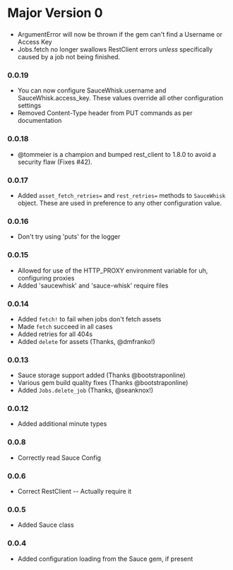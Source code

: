 # Major Version 0
###
* ArgumentError will now be thrown if the gem can't find a Username or Access Key
* Jobs.fetch no longer swallows RestClient errors _unless_ specifically caused by a job not being finished.

### 0.0.19
* You can now configure SauceWhisk.username and SauceWhisk.access_key.  These values override all other configuration settings
* Removed Content-Type header from PUT commands as per documentation

### 0.0.18
* @tommeier is a champion and bumped rest_client to 1.8.0 to avoid a security flaw (Fixes #42).

### 0.0.17
* Added `asset_fetch_retries=` and `rest_retries=` methods to `SauceWhisk` object.  These are used in preference to any other configuration value.

### 0.0.16
* Don't try using 'puts' for the logger

### 0.0.15
* Allowed for use of the HTTP_PROXY environment variable for uh, configuring proxies
* Added 'saucewhisk' and 'sauce-whisk' require files

### 0.0.14
* Added `fetch!` to fail when jobs don't fetch assets
* Made `fetch` succeed in all cases
* Added retries for all 404s
* Added `delete` for assets (Thanks, @dmfranko!)

### 0.0.13
* Sauce storage support added (Thanks @bootstraponline)
* Various gem build quality fixes (Thanks @bootstraponline)
* Added `Jobs.delete_job` (Thanks, @seanknox!)

### 0.0.12
* Added additional minute types

### 0.0.8
* Correctly read Sauce Config

### 0.0.6
* Correct RestClient -- Actually require it

### 0.0.5
* Added Sauce class

### 0.0.4
* Added configuration loading from the Sauce gem, if present
